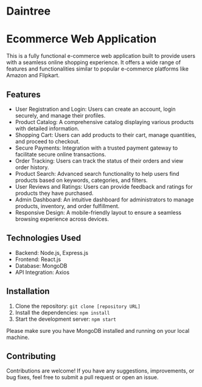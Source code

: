 # Daintree
# Ecommerce Web Application

This is a fully functional e-commerce web application built to provide users with a seamless online shopping experience. It offers a wide range of features and functionalities similar to popular e-commerce platforms like Amazon and Flipkart.

## Features

- User Registration and Login: Users can create an account, login securely, and manage their profiles.
- Product Catalog: A comprehensive catalog displaying various products with detailed information.
- Shopping Cart: Users can add products to their cart, manage quantities, and proceed to checkout.
- Secure Payments: Integration with a trusted payment gateway to facilitate secure online transactions.
- Order Tracking: Users can track the status of their orders and view order history.
- Product Search: Advanced search functionality to help users find products based on keywords, categories, and filters.
- User Reviews and Ratings: Users can provide feedback and ratings for products they have purchased.
- Admin Dashboard: An intuitive dashboard for administrators to manage products, inventory, and order fulfillment.
- Responsive Design: A mobile-friendly layout to ensure a seamless browsing experience across devices.

## Technologies Used

- Backend: Node.js, Express.js
- Frontend: React.js
- Database: MongoDB
- API Integration: Axios

## Installation

1. Clone the repository: `git clone [repository URL]`
2. Install the dependencies: `npm install`
3. Start the development server: `npm start`

Please make sure you have MongoDB installed and running on your local machine.

## Contributing

Contributions are welcome! If you have any suggestions, improvements, or bug fixes, feel free to submit a pull request or open an issue.


